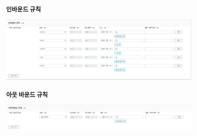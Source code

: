 ### 인바운드 규칙

![](./Security%20Group%20Rule%20-%20Inbound.png)

### 아웃 바운드 규칙

![](./Security%20Group%20Rule%20-%20Outbound.png)